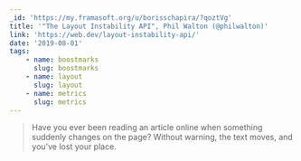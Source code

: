 ```yaml
---
_id: 'https://my.framasoft.org/u/borisschapira/?qoztVg'
title: '"The Layout Instability API", Phil Walton (@philwalton)'
link: 'https://web.dev/layout-instability-api/'
date: '2019-08-01'
tags:
    - name: boostmarks
      slug: boostmarks
    - name: layout
      slug: layout
    - name: metrics
      slug: metrics
---
```


<div class="markdown"><blockquote>
<p>Have you ever been reading an article online when something suddenly changes on the page? Without warning, the text moves, and you've lost your place.
</p>
</blockquote></div>

